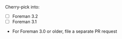 
Cherry-pick into:

* [ ] Foreman 3.2
* [ ] Foreman 3.1
* For Foreman 3.0 or older, file a separate PR request

<!---
Thank you for contributing to Foreman documentation. Make sure to read README
for the documentation standards. Set cherry-pick github label to mark this
contribution for cherry picking and check which version do you need with [x].
-->
